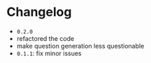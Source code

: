 # Changelog

 * `0.2.0`
  * refactored the code
  * make question generation less questionable
 * `0.1.1`: fix minor issues 
